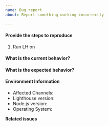 ```yaml
---
name: Bug report
about: Report something working incorrectly

---
```


<!-- Before creating an issue please make sure you are using the latest version and have checked for duplicate issues. -->

<!-- Before creating an Accessibility issue please test that it is reproducible upstream with axe deque.com/axe/ first. -->

#### Provide the steps to reproduce
1. Run LH on <affected url>

#### What is the current behavior?

#### What is the expected behavior?


#### Environment Information
* Affected Channels: <!-- CLI, Node, Extension, DevTools -->
* Lighthouse version:
* Node.js version:
* Operating System:

**Related issues**
